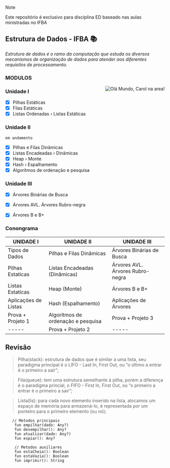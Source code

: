 > [!NOTE]
> Este repositório é exclusivo para disciplina ED baseado nas aulas ministradas no IFBA

## Estrutura de Dados - IFBA 📚
 *Estrutura de dados é o ramo da computação que estuda os diversos mecanismos de organização de dados para atender aos diferentes requisitos de processamento.*
<h3>MODULOS</h3> 

<div><img alt="Olá Mundo, Carol na area!" src="https://i.imgur.com/ISw5vfq.png" align="right"/></div>

<h3>Unidade I</h3>

- [X] Pilhas Estáticas
- [X] Filas Estáticas
- [X] Listas Ordenadas › Listas Estáticas 

<h3>Unidade II</h3>
<code>em andamento</code>

- [X] Pilhas e Filas Dinâmicas
- [X] Listas Encadeadas › Dinâmicas
- [X] Heap › Monte
- [X] Hash › Espalhamento
- [X] Algoritmos de ordenação e pesquisa

<h3>Unidade III</h3>

- [X] Árvores Binárias de Busca
- [X] Árvores AVL. Árvores Rubro-negra
- [X] Árvores B e B+


<h3>Conongrama</h3>

UNIDADE I |UNIDADE II | UNIDADE III |
| -------- | -------- | -------- |
|Tipos de Dados |Pilhas e Filas Dinâmicas|Árvores Binárias de Busca|
|Pilhas Estaticas |Listas Encadeadas (Dinâmicas)| Árvores AVL. Árvores Rubro-negra|
|Listas Estaticas |Heap (Monte)| Árvores B e B+|
|Aplicações de Listas |Hash (Espalhamento)|Aplicações de Árvores|
|Prova + Projeto 1 |Algoritmos de ordenação e pesquisa| Prova + Projeto 3|
| ----- |Prova + Projeto 2| ----- |


## Revisão
> Pilha(stack): estrutura de dados que é similar a uma lista, seu paradigma principal é o LIFO - Last In, First Out, ou “o último a entrar é o primeiro a sair";<br>

> Fila(queue): tem uma estrutura semelhante à pilha, porém a diferença é o paradigma princial, o FIFO - First In, First Out, ou “o primeiro a entrar é o primeiro a sair”;<br>

> Lista(lis): para cada novo elemento inserido na lista,  alocamos um espaço de memória para armazená-lo, é representada por um ponteiro para o primeiro elemento (ou nó);<br>

```
   // Metodos principais
    fun empilhar(dado: Any?)
    fun desempilhar(): Any?
    fun atualizar(dado: Any?)
    fun espiar(): Any?

    // Metodos auxiliares
    fun estaCheia(): Boolean
    fun estaVazia(): Boolean
    fun imprimir(): String
```

